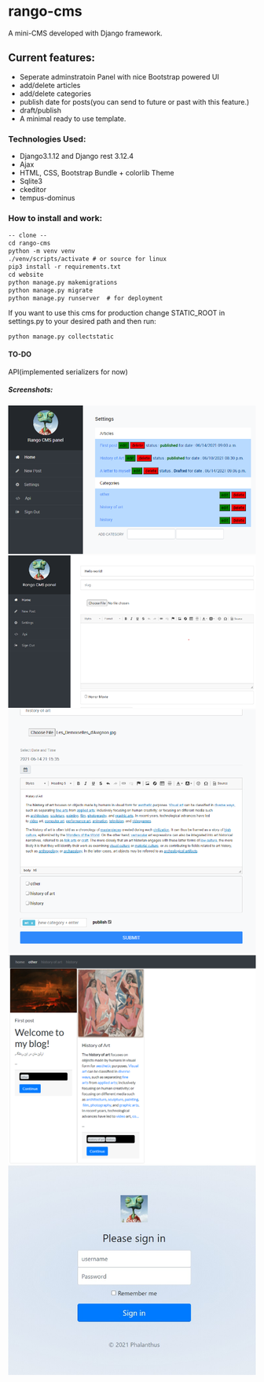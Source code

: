 # rango-cms

A mini-CMS developed with Django framework.

## Current features:
- Seperate adminstratoin Panel with nice Bootstrap powered UI
- add/delete articles
- add/delete categories
- publish date for posts(you can send to future or past with this feature.)
- draft/publish
- A minimal ready to use template.


### Technologies Used:
- Django3.1.12 and Django rest 3.12.4
- Ajax
- HTML, CSS, Bootstrap Bundle + colorlib Theme
- Sqlite3
- ckeditor
- tempus-dominus

### How to install and work:

```
-- clone --
cd rango-cms
python -m venv venv
./venv/scripts/activate # or source for linux
pip3 install -r requirements.txt
cd website
python manage.py makemigrations
python manage.py migrate
python manage.py runserver  # for deployment
```

If you want to use this cms for production change STATIC_ROOT in settings.py to your desired path and then run:

```
python manage.py collectstatic

```



#### TO-DO
API(implemented serializers for now)

##### Screenshots:

![panel](/screenshots/panel.png?raw=true)
![panel](/screenshots/panel2.png?raw=true)
![panel](/screenshots/panel3.png?raw=true)
![panel](/screenshots/post.png?raw=true)
![login](/screenshots/login.jpg?raw=true)
